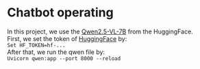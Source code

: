 # Chatbot operating

In this project, we use the [Qwen2.5-VL-7B](https://huggingface.co/collections/Qwen/qwen25-vl-6795ffac22b334a837c0f9a5) from the HuggingFace. 
<br>
First, we set the token of [HuggingFace](https://huggingface.co/docs/hub/security-tokens) by:
<br>
`Set HF_TOKEN=hf-...` 
<br>
After that, we run the qwen file by:
<br>
`Uvicorn qwen:app --port 8000 --reload`
